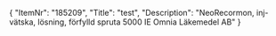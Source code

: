 {
  "ItemNr": "185209",
  "Title": "test",
  "Description": "NeoRecormon, inj-vätska, lösning, förfylld spruta 5000 IE Omnia Läkemedel AB"
}